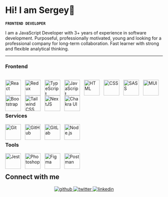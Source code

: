 # Hi! I am Sergey👋

**`FRONTEND DEVELOPER`**

I am a JavaScript Developer with 3+
years of experience in software
development. Purposeful,
professionally motivated, young and
looking for a professional company
for long-term collaboration. Fast
learner with strong and flexible
analytical thinking.

---

### Frontend
<br/>
<img align="left" alt="React" width="50px" style="padding-right:10px;" src="https://cdn.jsdelivr.net/gh/devicons/devicon/icons/react/react-original.svg" />
<img align="left" alt="Redux" width="50px" style="padding-right:10px;" src="https://cdn.jsdelivr.net/gh/devicons/devicon/icons/redux/redux-original.svg" />
<img align="left" alt="TypeScript" width="50px" style="padding-right:10px;" src="https://cdn.jsdelivr.net/gh/devicons/devicon/icons/typescript/typescript-plain.svg" />
<img align="left" alt="JavaScript" width="50px" style="padding-right:10px;" src="https://cdn.jsdelivr.net/gh/devicons/devicon/icons/javascript/javascript-plain.svg" />
<img align="left" alt="HTML" width="50px" style="padding-right:10px;" src="https://cdn.jsdelivr.net/gh/devicons/devicon/icons/html5/html5-plain.svg" />
<img align="left" alt="CSS" width="50px" style="padding-right:10px;" src="https://cdn.jsdelivr.net/gh/devicons/devicon/icons/css3/css3-plain.svg" />
<img align="left" alt="SASS" width="50px" style="padding-right:10px;" src="https://cdn.jsdelivr.net/gh/devicons/devicon/icons/sass/sass-original.svg" />
<img align="left" alt="MUI" width="50px" style="padding-right:10px;" src="https://cdn.jsdelivr.net/gh/devicons/devicon/icons/materialui/materialui-original.svg" />
<img align="left" width="50px" style="padding-right:10px;" src="https://profilinator.rishav.dev/skills-assets/bootstrap-plain.svg" alt="Bootstrap"  />
<img align="left" width="50px" style="padding-right:10px;" src="https://profilinator.rishav.dev/skills-assets/tailwindcss.svg" alt="Tailwind CSS"  />
<img align="left" width="50px" style="padding-right:10px;" src="https://profilinator.rishav.dev/skills-assets/nextjs.png" alt="NextJS"  />
<img align="left" width="50px" style="padding-right:10px;" src="https://profilinator.rishav.dev/skills-assets/chakraui.png" alt="Chakra UI" /><br/>

<br/><br/><br/>


### Services

<img align="left" style="padding-right:10px;" alt="Git" width="50px"  src="https://cdn.jsdelivr.net/gh/devicons/devicon/icons/git/git-original.svg" />
<img align="left" style="padding-right:10px;" alt="GitHub" width="50px"  src="https://user-images.githubusercontent.com/67447840/220037637-cff5669e-da0e-45de-98f1-cdf5b67fff26.png" />
<img align="left" style="padding-right:10px;" src="https://profilinator.rishav.dev/skills-assets/gitlab.svg" alt="GitLab" width="50px" />
<img align="left" style="padding-right:10px;" src="https://profilinator.rishav.dev/skills-assets/nodejs-original-wordmark.svg" alt="Node.js" width="50" /><br/>

<br/>

### Tools

<img align="left" style="padding-right:10px;" src="https://profilinator.rishav.dev/skills-assets/jest.svg" alt="Jest" width="50" />
<img align="left" style="padding-right:10px;" src="https://profilinator.rishav.dev/skills-assets/photoshop-plain.svg" alt="Photoshop" width="50" />
<img align="left" style="padding-right:10px;" src="https://profilinator.rishav.dev/skills-assets/figma-icon.svg" alt="Figma" width="50" />
<img align="left" style="padding-right:10px;" alt="Postman" width="50px" src="https://user-images.githubusercontent.com/67447840/220038329-e5213d83-ec34-4a82-9647-1b70ff8f2bfe.png" /><br/>

<br/>  


## Connect with me  
<div align="center">
<a href="https://github.com/UFO73" target="_blank">
<img src=https://img.shields.io/badge/github-%2324292e.svg?&style=for-the-badge&logo=github&logoColor=white alt=github style="margin-bottom: 5px;" />
</a>
<a href="https://twitter.com/Leshcak73" target="_blank">
<img src=https://img.shields.io/badge/twitter-%2300acee.svg?&style=for-the-badge&logo=twitter&logoColor=white alt=twitter style="margin-bottom: 5px;" />
</a>

<a href="https://www.linkedin.com/in/serhiy-leshchak-320949228/" target="_blank">
<img src=https://img.shields.io/badge/linkedin-%231E77B5.svg?&style=for-the-badge&logo=linkedin&logoColor=white alt=linkedin style="margin-bottom: 5px;" />
</a>

</div>  
